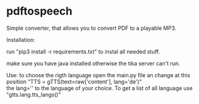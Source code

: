 # pdftospeech
Simple converter, that allows you to convert PDF to a playable MP3.

Installation:

run "pip3 install -r requirements.txt" to instal all needed stuff. 

make sure you have java installed otherwise the tika server can't run. 

Use:
to choose the rigth language open the main.py file an change at this position "TTS = gTTS(text=raw['content'], lang='de')"  
the lang='' to the language of your choice. To get a list of all language use "gtts.lang.tts_langs()"
